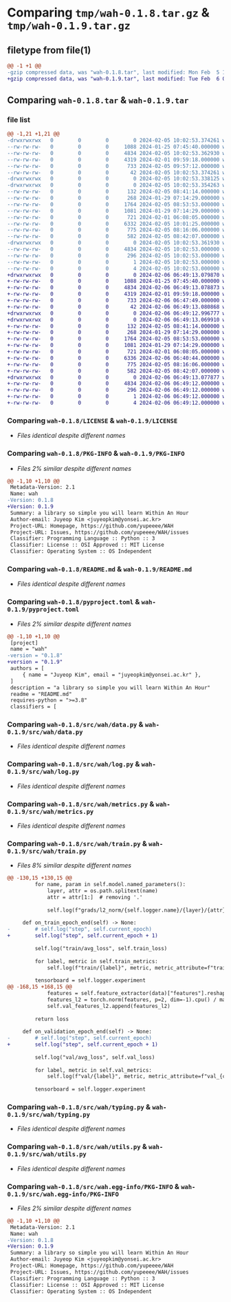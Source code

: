 # Comparing `tmp/wah-0.1.8.tar.gz` & `tmp/wah-0.1.9.tar.gz`

## filetype from file(1)

```diff
@@ -1 +1 @@
-gzip compressed data, was "wah-0.1.8.tar", last modified: Mon Feb  5 10:02:53 2024, max compression
+gzip compressed data, was "wah-0.1.9.tar", last modified: Tue Feb  6 06:49:13 2024, max compression
```

## Comparing `wah-0.1.8.tar` & `wah-0.1.9.tar`

### file list

```diff
@@ -1,21 +1,21 @@
-drwxrwxrwx   0        0        0        0 2024-02-05 10:02:53.374261 wah-0.1.8/
--rw-rw-rw-   0        0        0     1088 2024-01-25 07:45:40.000000 wah-0.1.8/LICENSE
--rw-rw-rw-   0        0        0     4834 2024-02-05 10:02:53.362930 wah-0.1.8/PKG-INFO
--rw-rw-rw-   0        0        0     4319 2024-02-01 09:59:18.000000 wah-0.1.8/README.md
--rw-rw-rw-   0        0        0      733 2024-02-05 09:57:12.000000 wah-0.1.8/pyproject.toml
--rw-rw-rw-   0        0        0       42 2024-02-05 10:02:53.374261 wah-0.1.8/setup.cfg
-drwxrwxrwx   0        0        0        0 2024-02-05 10:02:53.338125 wah-0.1.8/src/
-drwxrwxrwx   0        0        0        0 2024-02-05 10:02:53.354263 wah-0.1.8/src/wah/
--rw-rw-rw-   0        0        0      132 2024-02-05 08:41:14.000000 wah-0.1.8/src/wah/__init__.py
--rw-rw-rw-   0        0        0      268 2024-01-29 07:14:29.000000 wah-0.1.8/src/wah/config.py
--rw-rw-rw-   0        0        0     1764 2024-02-05 08:53:53.000000 wah-0.1.8/src/wah/data.py
--rw-rw-rw-   0        0        0     1081 2024-01-29 07:14:29.000000 wah-0.1.8/src/wah/log.py
--rw-rw-rw-   0        0        0      721 2024-02-01 06:08:05.000000 wah-0.1.8/src/wah/metrics.py
--rw-rw-rw-   0        0        0     6332 2024-02-05 10:01:25.000000 wah-0.1.8/src/wah/train.py
--rw-rw-rw-   0        0        0      775 2024-02-05 08:16:06.000000 wah-0.1.8/src/wah/typing.py
--rw-rw-rw-   0        0        0      582 2024-02-05 08:42:07.000000 wah-0.1.8/src/wah/utils.py
-drwxrwxrwx   0        0        0        0 2024-02-05 10:02:53.361930 wah-0.1.8/src/wah.egg-info/
--rw-rw-rw-   0        0        0     4834 2024-02-05 10:02:53.000000 wah-0.1.8/src/wah.egg-info/PKG-INFO
--rw-rw-rw-   0        0        0      296 2024-02-05 10:02:53.000000 wah-0.1.8/src/wah.egg-info/SOURCES.txt
--rw-rw-rw-   0        0        0        1 2024-02-05 10:02:53.000000 wah-0.1.8/src/wah.egg-info/dependency_links.txt
--rw-rw-rw-   0        0        0        4 2024-02-05 10:02:53.000000 wah-0.1.8/src/wah.egg-info/top_level.txt
+drwxrwxrwx   0        0        0        0 2024-02-06 06:49:13.079870 wah-0.1.9/
+-rw-rw-rw-   0        0        0     1088 2024-01-25 07:45:40.000000 wah-0.1.9/LICENSE
+-rw-rw-rw-   0        0        0     4834 2024-02-06 06:49:13.078873 wah-0.1.9/PKG-INFO
+-rw-rw-rw-   0        0        0     4319 2024-02-01 09:59:18.000000 wah-0.1.9/README.md
+-rw-rw-rw-   0        0        0      733 2024-02-06 06:47:49.000000 wah-0.1.9/pyproject.toml
+-rw-rw-rw-   0        0        0       42 2024-02-06 06:49:13.080868 wah-0.1.9/setup.cfg
+drwxrwxrwx   0        0        0        0 2024-02-06 06:49:12.996777 wah-0.1.9/src/
+drwxrwxrwx   0        0        0        0 2024-02-06 06:49:13.069910 wah-0.1.9/src/wah/
+-rw-rw-rw-   0        0        0      132 2024-02-05 08:41:14.000000 wah-0.1.9/src/wah/__init__.py
+-rw-rw-rw-   0        0        0      268 2024-01-29 07:14:29.000000 wah-0.1.9/src/wah/config.py
+-rw-rw-rw-   0        0        0     1764 2024-02-05 08:53:53.000000 wah-0.1.9/src/wah/data.py
+-rw-rw-rw-   0        0        0     1081 2024-01-29 07:14:29.000000 wah-0.1.9/src/wah/log.py
+-rw-rw-rw-   0        0        0      721 2024-02-01 06:08:05.000000 wah-0.1.9/src/wah/metrics.py
+-rw-rw-rw-   0        0        0     6336 2024-02-06 06:40:44.000000 wah-0.1.9/src/wah/train.py
+-rw-rw-rw-   0        0        0      775 2024-02-05 08:16:06.000000 wah-0.1.9/src/wah/typing.py
+-rw-rw-rw-   0        0        0      582 2024-02-05 08:42:07.000000 wah-0.1.9/src/wah/utils.py
+drwxrwxrwx   0        0        0        0 2024-02-06 06:49:13.077877 wah-0.1.9/src/wah.egg-info/
+-rw-rw-rw-   0        0        0     4834 2024-02-06 06:49:12.000000 wah-0.1.9/src/wah.egg-info/PKG-INFO
+-rw-rw-rw-   0        0        0      296 2024-02-06 06:49:12.000000 wah-0.1.9/src/wah.egg-info/SOURCES.txt
+-rw-rw-rw-   0        0        0        1 2024-02-06 06:49:12.000000 wah-0.1.9/src/wah.egg-info/dependency_links.txt
+-rw-rw-rw-   0        0        0        4 2024-02-06 06:49:12.000000 wah-0.1.9/src/wah.egg-info/top_level.txt
```

### Comparing `wah-0.1.8/LICENSE` & `wah-0.1.9/LICENSE`

 * *Files identical despite different names*

### Comparing `wah-0.1.8/PKG-INFO` & `wah-0.1.9/PKG-INFO`

 * *Files 2% similar despite different names*

```diff
@@ -1,10 +1,10 @@
 Metadata-Version: 2.1
 Name: wah
-Version: 0.1.8
+Version: 0.1.9
 Summary: a library so simple you will learn Within An Hour
 Author-email: Juyeop Kim <juyeopkim@yonsei.ac.kr>
 Project-URL: Homepage, https://github.com/yupeeee/WAH
 Project-URL: Issues, https://github.com/yupeeee/WAH/issues
 Classifier: Programming Language :: Python :: 3
 Classifier: License :: OSI Approved :: MIT License
 Classifier: Operating System :: OS Independent
```

### Comparing `wah-0.1.8/README.md` & `wah-0.1.9/README.md`

 * *Files identical despite different names*

### Comparing `wah-0.1.8/pyproject.toml` & `wah-0.1.9/pyproject.toml`

 * *Files 2% similar despite different names*

```diff
@@ -1,10 +1,10 @@
 [project]
 name = "wah"
-version = "0.1.8"
+version = "0.1.9"
 authors = [
     { name = "Juyeop Kim", email = "juyeopkim@yonsei.ac.kr" },
 ]
 description = "a library so simple you will learn Within An Hour"
 readme = "README.md"
 requires-python = ">=3.8"
 classifiers = [
```

### Comparing `wah-0.1.8/src/wah/data.py` & `wah-0.1.9/src/wah/data.py`

 * *Files identical despite different names*

### Comparing `wah-0.1.8/src/wah/log.py` & `wah-0.1.9/src/wah/log.py`

 * *Files identical despite different names*

### Comparing `wah-0.1.8/src/wah/metrics.py` & `wah-0.1.9/src/wah/metrics.py`

 * *Files identical despite different names*

### Comparing `wah-0.1.8/src/wah/train.py` & `wah-0.1.9/src/wah/train.py`

 * *Files 8% similar despite different names*

```diff
@@ -130,15 +130,15 @@
         for name, param in self.model.named_parameters():
             layer, attr = os.path.splitext(name)
             attr = attr[1:]  # removing '.'
 
             self.log(f"grads/l2_norm/{self.logger.name}/{layer}/{attr}", torch.norm(param.grad.flatten(), p=2))
 
     def on_train_epoch_end(self) -> None:
-        # self.log("step", self.current_epoch)
+        self.log("step", self.current_epoch + 1)
 
         self.log("train/avg_loss", self.train_loss)
 
         for label, metric in self.train_metrics:
             self.log(f"train/{label}", metric, metric_attribute=f"train_{clean(label)}")
 
         tensorboard = self.logger.experiment
@@ -168,15 +168,15 @@
             features = self.feature_extractor(data)["features"].reshape(len(batch), -1)
             features_l2 = torch.norm(features, p=2, dim=-1).cpu() / math.sqrt(features.size(-1))
             self.val_features_l2.append(features_l2)
 
         return loss
 
     def on_validation_epoch_end(self) -> None:
-        # self.log("step", self.current_epoch)
+        self.log("step", self.current_epoch + 1)
 
         self.log("val/avg_loss", self.val_loss)
 
         for label, metric in self.val_metrics:
             self.log(f"val/{label}", metric, metric_attribute=f"val_{clean(label)}")
 
         tensorboard = self.logger.experiment
```

### Comparing `wah-0.1.8/src/wah/typing.py` & `wah-0.1.9/src/wah/typing.py`

 * *Files identical despite different names*

### Comparing `wah-0.1.8/src/wah/utils.py` & `wah-0.1.9/src/wah/utils.py`

 * *Files identical despite different names*

### Comparing `wah-0.1.8/src/wah.egg-info/PKG-INFO` & `wah-0.1.9/src/wah.egg-info/PKG-INFO`

 * *Files 2% similar despite different names*

```diff
@@ -1,10 +1,10 @@
 Metadata-Version: 2.1
 Name: wah
-Version: 0.1.8
+Version: 0.1.9
 Summary: a library so simple you will learn Within An Hour
 Author-email: Juyeop Kim <juyeopkim@yonsei.ac.kr>
 Project-URL: Homepage, https://github.com/yupeeee/WAH
 Project-URL: Issues, https://github.com/yupeeee/WAH/issues
 Classifier: Programming Language :: Python :: 3
 Classifier: License :: OSI Approved :: MIT License
 Classifier: Operating System :: OS Independent
```

